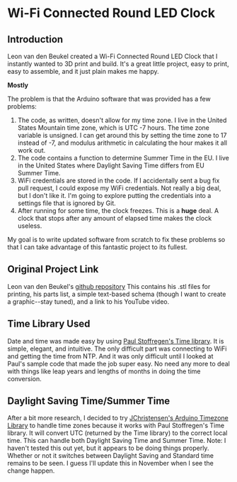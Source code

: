 Wi-Fi Connected Round LED Clock
===============================

Introduction
------------
Leon van den Beukel created a Wi-Fi Connected Round LED Clock that I instantly wanted to 3D print and build. It's a great little project, easy to print, easy to assemble, and it just plain makes me happy.

__Mostly__

The problem is that the Arduino software that was provided has a few problems:

1. The code, as written, doesn't allow for my time zone. I live in the United States Mountain time zone, which is UTC -7 hours. The time zone variable is unsigned. I can get around this by setting the time zone to 17 instead of -7, and modulus arithmetic in calculating the hour makes it all work out.
2. The code contains a function to determine Summer Time in the EU. I live in the United States where Daylight Saving Time differs from EU Summer Time.
3. WiFi credentials are stored in the code. If I accidentally sent a bug fix pull request, I could expose my WiFi credentials. Not really a big deal, but I don't like it. I'm going to explore putting the credentials into a settings file that is ignored by Git.
4. After running for some time, the clock freezes. This is a **huge** deal. A clock that stops after any amount of elapsed time makes the clock useless.

My goal is to write updated software from scratch to fix these problems so that I can take advantage of this fantastic project to its fullest.

Original Project Link
---------------------
Leon van den Beukel's [github repository](https://github.com/leonvandenbeukel/Round-LED-Clock) This contains his .stl files for printing, his parts list, a simple text-based schema (though I want to create a graphic--stay tuned), and a link to his YouTube video.

Time Library Used
-----------------
Date and time was made easy by using [Paul Stoffregen's Time library](https://github.com/PaulStoffregen/Time). It is simple, elegant, and intuitive. The only difficult part was connecting to WiFi and getting the time from NTP. And it was only difficult until I looked at Paul's sample code that made the job super easy. No need any more to deal with things like leap years and lengths of months in doing the time conversion. 

Daylight Saving Time/Summer Time
--------------------------------
After a bit more research, I decided to try [JChristensen's Arduino Timezone Library](https://github.com/JChristensen/Timezone) to handle time zones because it works with Paul Stoffregen's Time library. It will convert UTC (returned by the Time library) to the correct local time. This can handle both Daylight Saving Time and Summer Time.
Note: I haven't tested this out yet, but it appears to be doing things properly. Whether or not it switches between Daylight Saving and Standard time remains to be seen. I guess I'll update this in November when I see the change happen.
